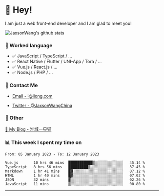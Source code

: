 # 👋 Hey!

I am just a web front-end developer and I am glad to meet you!

![JaxsonWang's github stats](https://github-readme-stats.vercel.app/api?username=JaxsonWang&&show_icons=true&&title_color=1abc9c&&icon_color=1abc9c)


### 📝 Worked language

- ✅ JavaScript / TypeScript / ...
- ✅ React Native / Flutter / UNI-App / Tora / ...
- ✅ Vue.js / React.js / ...
- ✅ Node.js / PHP / ...

### 📮 Contact Me

- [Email - i@iiong.com](mailto:i@iiong.com)

- [Twitter - @JaxsonWangChina](https://twitter.com/JaxsonWangChina)

### 🤪 Other

[📌 My Blog - 淮城一只猫](https://iiong.com)

### 📊 This week I spent my time on

<!--START_SECTION:waka-->

```text
From: 05 January 2023 - To: 12 January 2023

Vue.js       10 hrs 46 mins  ███████████▒░░░░░░░░░░░░░   45.14 %
TypeScript   8 hrs 56 mins   █████████▒░░░░░░░░░░░░░░░   37.45 %
Markdown     1 hr 41 mins    █▓░░░░░░░░░░░░░░░░░░░░░░░   07.12 %
HTML         1 hr 40 mins    █▓░░░░░░░░░░░░░░░░░░░░░░░   07.02 %
JSON         32 mins         ▓░░░░░░░░░░░░░░░░░░░░░░░░   02.26 %
JavaScript   11 mins         ▒░░░░░░░░░░░░░░░░░░░░░░░░   00.80 %
```

<!--END_SECTION:waka-->

---
